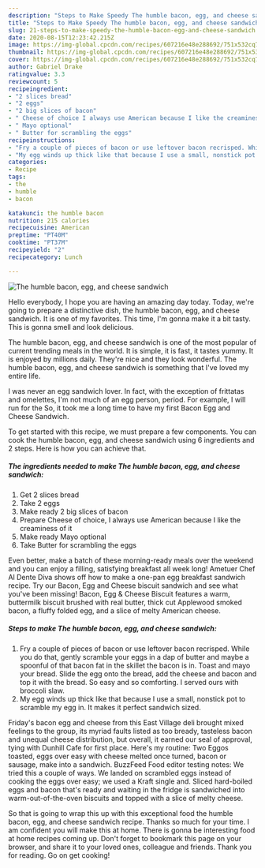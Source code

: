 ```yaml
---
description: "Steps to Make Speedy The humble bacon, egg, and cheese sandwich"
title: "Steps to Make Speedy The humble bacon, egg, and cheese sandwich"
slug: 21-steps-to-make-speedy-the-humble-bacon-egg-and-cheese-sandwich
date: 2020-08-15T12:23:42.215Z
image: https://img-global.cpcdn.com/recipes/607216e48e288692/751x532cq70/the-humble-bacon-egg-and-cheese-sandwich-recipe-main-photo.jpg
thumbnail: https://img-global.cpcdn.com/recipes/607216e48e288692/751x532cq70/the-humble-bacon-egg-and-cheese-sandwich-recipe-main-photo.jpg
cover: https://img-global.cpcdn.com/recipes/607216e48e288692/751x532cq70/the-humble-bacon-egg-and-cheese-sandwich-recipe-main-photo.jpg
author: Gabriel Drake
ratingvalue: 3.3
reviewcount: 5
recipeingredient:
- "2 slices bread"
- "2 eggs"
- "2 big slices of bacon"
- " Cheese of choice I always use American because I like the creaminess of it"
- " Mayo optional"
- " Butter for scrambling the eggs"
recipeinstructions:
- "Fry a couple of pieces of bacon or use leftover bacon recrisped. While you do that, gently scramble your eggs in a dap of butter and maybe a spoonful of that bacon fat in the skillet the bacon is in. Toast and mayo your bread. Slide the egg onto the bread, add the cheese and bacon and top it with the bread. So easy and so comforting. I served ours with broccoli slaw."
- "My egg winds up thick like that because I use a small, nonstick pot to scramble my egg in. It makes it perfect sandwich sized."
categories:
- Recipe
tags:
- the
- humble
- bacon

katakunci: the humble bacon 
nutrition: 215 calories
recipecuisine: American
preptime: "PT40M"
cooktime: "PT37M"
recipeyield: "2"
recipecategory: Lunch

---
```



![The humble bacon, egg, and cheese sandwich](https://img-global.cpcdn.com/recipes/607216e48e288692/751x532cq70/the-humble-bacon-egg-and-cheese-sandwich-recipe-main-photo.jpg)

Hello everybody, I hope you are having an amazing day today. Today, we're going to prepare a distinctive dish, the humble bacon, egg, and cheese sandwich. It is one of my favorites. This time, I'm gonna make it a bit tasty. This is gonna smell and look delicious.

The humble bacon, egg, and cheese sandwich is one of the most popular of current trending meals in the world. It is simple, it is fast, it tastes yummy. It is enjoyed by millions daily. They're nice and they look wonderful. The humble bacon, egg, and cheese sandwich is something that I've loved my entire life.

I was never an egg sandwich lover. In fact, with the exception of frittatas and omelettes, I&#39;m not much of an egg person, period. For example, I will run for the So, it took me a long time to have my first Bacon Egg and Cheese Sandwich.


To get started with this recipe, we must prepare a few components. You can cook the humble bacon, egg, and cheese sandwich using 6 ingredients and 2 steps. Here is how you can achieve that.

<!--inarticleads1-->

##### The ingredients needed to make The humble bacon, egg, and cheese sandwich:

1. Get 2 slices bread
1. Take 2 eggs
1. Make ready 2 big slices of bacon
1. Prepare  Cheese of choice, I always use American because I like the creaminess of it
1. Make ready  Mayo optional
1. Take  Butter for scrambling the eggs


Even better, make a batch of these morning-ready meals over the weekend and you can enjoy a filling, satisfying breakfast all week long! Ametuer Chef Al Dente Diva shows off how to make a one-pan egg breakfast sandwich recipe. Try our Bacon, Egg and Cheese biscuit sandwich and see what you&#39;ve been missing! Bacon, Egg &amp; Cheese Biscuit features a warm, buttermilk biscuit brushed with real butter, thick cut Applewood smoked bacon, a fluffy folded egg, and a slice of melty American cheese. 

<!--inarticleads2-->

##### Steps to make The humble bacon, egg, and cheese sandwich:

1. Fry a couple of pieces of bacon or use leftover bacon recrisped. While you do that, gently scramble your eggs in a dap of butter and maybe a spoonful of that bacon fat in the skillet the bacon is in. Toast and mayo your bread. Slide the egg onto the bread, add the cheese and bacon and top it with the bread. So easy and so comforting. I served ours with broccoli slaw.
1. My egg winds up thick like that because I use a small, nonstick pot to scramble my egg in. It makes it perfect sandwich sized.


Friday&#39;s bacon egg and cheese from this East Village deli brought mixed feelings to the group, its myriad faults listed as too bready, tasteless bacon and unequal cheese distribution, but overall, it earned our seal of approval, tying with Dunhill Cafe for first place. Here&#39;s my routine: Two Eggos toasted, eggs over easy with cheese melted once turned, bacon or sausage, make into a sandwich. BuzzFeed Food editor testing notes: We tried this a couple of ways. We landed on scrambled eggs instead of cooking the eggs over easy; we used a Kraft single and. Sliced hard-boiled eggs and bacon that&#39;s ready and waiting in the fridge is sandwiched into warm-out-of-the-oven biscuits and topped with a slice of melty cheese. 

So that is going to wrap this up with this exceptional food the humble bacon, egg, and cheese sandwich recipe. Thanks so much for your time. I am confident you will make this at home. There is gonna be interesting food at home recipes coming up. Don't forget to bookmark this page on your browser, and share it to your loved ones, colleague and friends. Thank you for reading. Go on get cooking!
